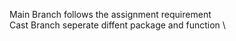 Main Branch follows the assignment requirement \
Cast Branch seperate diffent package and function \
